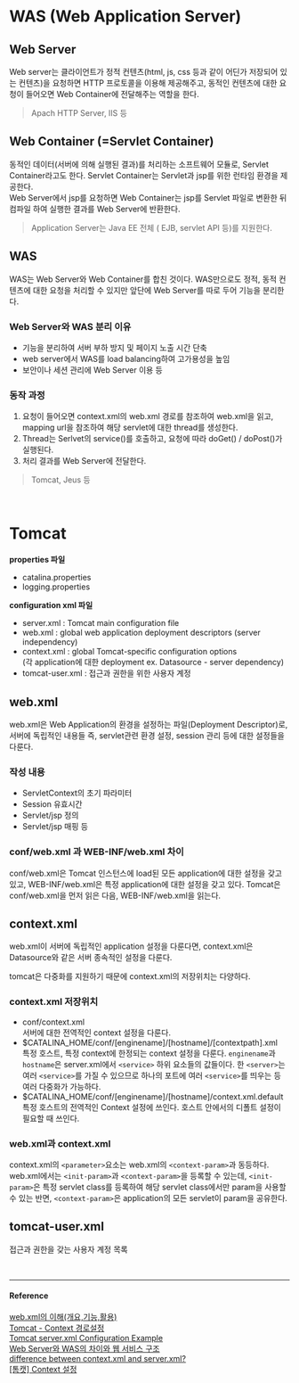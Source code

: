 # WAS (Web Application Server)

## Web Server

Web server는 클라이언트가 정적 컨텐츠(html, js, css 등과 같이 어딘가 저장되어 있는 컨텐츠)을 요청하면 HTTP 프로토콜을 이용해 제공해주고, 동적인 컨텐츠에 대한 요청이 들어오면 Web Container에 전달해주는 역할을 한다. 

> Apach HTTP Server, IIS 등

## Web Container (=Servlet Container)

동적인 데이터(서버에 의해 실행된 결과)를 처리하는 소프트웨어 모듈로, Servlet Container라고도 한다. Servlet Container는 Servlet과 jsp를 위한 런타임 환경을 제공한다.   
Web Server에서 jsp를 요청하면 Web Container는 jsp를 Servlet 파일로 변환한 뒤 컴파일 하여 실행한 결과를 Web Server에 반환한다. 

> Application Server는 Java EE 전체 ( EJB, servlet API 등)를 지원한다.

## WAS 
   
WAS는 Web Server와 Web Container를 합친 것이다. WAS만으로도 정적, 동적 컨텐츠에 대한 요청을 처리할 수 있지만 앞단에 Web Server를 따로 두어 기능을 분리한다. 

### Web Server와 WAS 분리 이유

* 기능을 분리하여 서버 부하 방지 및 페이지 노출 시간 단축
* web server에서 WAS를 load balancing하여 고가용성을 높임 
* 보안이나 세션 관리에 Web Server 이용 등

### 동작 과정 

1. 요청이 들어오면 context.xml의 web.xml 경로를 참조하여 web.xml을 읽고, mapping url을 참조하여 해당 servlet에 대한 thread를 생성한다. 
2. Thread는 Serlvet의 service()를 호출하고, 요청에 따라 doGet() / doPost()가 실행된다. 
3. 처리 결과를 Web Server에 전달한다. 

> Tomcat, Jeus 등
  
<br/>  

# Tomcat 

**properties 파일**

* catalina.properties
* logging.properties
    
**configuration xml 파일**  

* server.xml : Tomcat main configuration file 
* web.xml : global web application deployment descriptors (server independency)
* context.xml : global Tomcat-specific configuration options   
(각 application에 대한 deployment ex. Datasource - server dependency)  
* tomcat-user.xml : 접근과 권한을 위한 사용자 계정

## web.xml 
    
web.xml은 Web Application의 환경을 설정하는 파일(Deployment Descriptor)로, 서버에 독립적인 내용들 즉, servlet관련 환경 설정, session 관리 등에 대한 설정들을 다룬다. 
   
### 작성 내용

* ServletContext의 초기 파라미터
* Session 유효시간 
* Servlet/jsp 정의
* Servlet/jsp 매핑 등

### conf/web.xml 과 WEB-INF/web.xml 차이

conf/web.xml은 Tomcat 인스턴스에 load된 모든 application에 대한 설정을 갖고 있고, WEB-INF/web.xml은 특정 application에 대한 설정을 갖고 있다. Tomcat은 conf/web.xml을 먼저 읽은 다음, WEB-INF/web.xml을 읽는다. 

## context.xml

web.xml이 서버에 독립적인 application 설정을 다룬다면, context.xml은 Datasource와 같은 서버 종속적인 설정을 다룬다. 

tomcat은 다중화를 지원하기 때문에 context.xml의 저장위치는 다양하다. 

### context.xml 저장위치 

* conf/context.xml   
    서버에 대한 전역적인 context 설정을 다룬다. 
* $CATALINA_HOME/conf/[enginename]/[hostname]/[contextpath].xml   
    특정 호스트, 특정 context에 한정되는 context 설정을 다룬다. `enginename`과 `hostname`은 server.xml에서 `<service>` 하위 요소들의 값들이다. 한 `<server>`는 여러 `<service>`를 가질 수 있으므로 하나의 포트에 여러 `<service>`를 띄우는 등 여러 다중화가 가능하다.
 * $CATALINA_HOME/conf/[enginename]/[hostname]/context.xml.default      
 특정 호스트의 전역적인 Context 설정에 쓰인다. 호스트 안에서의 디폴트 설정이 필요할 때 쓰인다.

### web.xml과 context.xml

context.xml의  `<parameter>`요소는 web.xml의 `<context-param>`과 동등하다.   
web.xml에서는 `<init-param>`과 `<context-param>`을 등록할 수 있는데, `<init-param>`은 특정 servlet class를 등록하여 해당 servlet class에서만 param을 사용할 수 있는 반면, `<context-param>`은 application의 모든 servlet이 param을 공유한다. 

## tomcat-user.xml

접근과 권한을 갖는 사용자 계정 목록

<br/>  

---
#### Reference

[web.xml의 이해(개요,기능,활용)](http://wiki.gurubee.net/pages/viewpage.action?pageId=26740333)  
[Tomcat - Context 경로설정](https://ecspecialist.tistory.com/entry/Tomcat-Context-%EA%B2%BD%EB%A1%9C%EC%84%A4%EC%A0%95)  
[Tomcat server.xml Configuration Example](https://examples.javacodegeeks.com/enterprise-java/tomcat/tomcat-server-xml-configuration-example/)  
[Web Server와 WAS의 차이와 웹 서비스 구조](https://gmlwjd9405.github.io/2018/10/27/webserver-vs-was.html)  
[difference between context.xml and server.xml?](https://stackoverrun.com/ko/q/3083493)  
[[톰캣] Context 설정](https://parkcheolu.tistory.com/130)